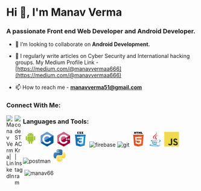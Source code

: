 <h1 align="left">Hi 👋, I'm Manav Verma</h1>
<h3 align="left">A passionate Front end Web Developer and Android Developer.</h3>

- 👯 I’m looking to collaborate on **Android Development.**

- 📝 I regularly write articles on Cyber Security and International hacking groups. My Medium Profile Link - [https://medium.com/@manavvermaa666](https://medium.com/@manavvermaa666)

- 📫 How to reach me - **manavverma51@gmail.com**

### Connect With Me:

[<img align="left" alt="Manav Verma| LinkedIn" width="22px" src="https://cdn.jsdelivr.net/npm/simple-icons@v3/icons/linkedin.svg" />][linkedin]
[<img align="left" alt="codeSTACKr | Instagram" width="22px" src="https://cdn.jsdelivr.net/npm/simple-icons@v3/icons/instagram.svg" />][instagram]

<h3 align="left">Languages and Tools:</h3>
<p align="left"> <a target="_blank"> <img src="https://raw.githubusercontent.com/devicons/devicon/master/icons/android/android-original-wordmark.svg" alt="android" width="40" height="40"/> </a> <a target="_blank"> <img src="https://raw.githubusercontent.com/devicons/devicon/master/icons/c/c-original.svg" alt="c" width="40" height="40"/> </a> <a target="_blank"> <img src="https://raw.githubusercontent.com/devicons/devicon/master/icons/cplusplus/cplusplus-original.svg" alt="cplusplus" width="40" height="40"/> </a> <a target="_blank"> <img src="https://raw.githubusercontent.com/devicons/devicon/master/icons/css3/css3-original-wordmark.svg" alt="css3" width="40" height="40"/> </a> <a target="_blank"> <img src="https://www.vectorlogo.zone/logos/firebase/firebase-icon.svg" alt="firebase" width="40" height="40"/> </a> <a target="_blank"> <img src="https://www.vectorlogo.zone/logos/git-scm/git-scm-icon.svg" alt="git" width="40" height="40"/> </a> <a target="_blank"> <img src="https://raw.githubusercontent.com/devicons/devicon/master/icons/html5/html5-original-wordmark.svg" alt="html5" width="40" height="40"/> </a> <a target="_blank"> <img src="https://raw.githubusercontent.com/devicons/devicon/master/icons/java/java-original.svg" alt="java" width="40" height="40"/> </a> <a target="_blank"> <img src="https://raw.githubusercontent.com/devicons/devicon/master/icons/javascript/javascript-original.svg" alt="javascript" width="40" height="40"/> </a> <a target="_blank"> <img src="https://www.vectorlogo.zone/logos/getpostman/getpostman-icon.svg" alt="postman" width="40" height="40"/> </a> <a target="_blank"> <img src="https://raw.githubusercontent.com/devicons/devicon/master/icons/python/python-original.svg" alt="python" width="40" height="40"/> </a> </p>

<p>&nbsp;<img align="center" src="https://github-readme-stats.vercel.app/api?username=manav66&show_icons=true&locale=en" alt="manav66" /></p>

[instagram]: https://instagram.com/manavv_verma
[linkedin]: https://www.linkedin.com/in/manav-verma-263761201/
